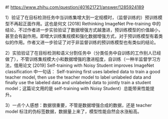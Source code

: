 #! https://www.zhihu.com/question/401621721/answer/1285924189

[comment]: <> (Answer URL: https://www.zhihu.com/question/401621721/answer/1285924189)
[comment]: <> (Question Title: 如何评价论文Rethinking Pre-training and Self-training？)
[comment]: <> (Author Name: 采石工)
[comment]: <> (Create Time: 2020-06-16 13:46:21)

1）验证了在目标检测任务中当训练集增大到一定规模时，（监督训练的）预训练模型不再起正面作用。这也是何文  [2018] Rethinking ImageNet Pre-training  中的结论，不过作者进一步实验验证了数据增强方式越激进，预训练模型的价值越小，甚至会有副作用。即增大训练集规模和强化数据增强方式，对于预训练模型有着类似的作用。作者又进一步验证了对于非监督训练的预训练模型也有类似的结论。

2）实验验证了在目标检测和语义分割任务中（分类任务中自训练的工作别人已经做了），不管训练集规模大小和数据增强的激进程度，自训练（一种半监督学习方法，借用论文 [2019] Self-training with Noisy Student improves ImageNet classification 中一句话： Self-training first uses labeled data to train a good teacher model, then use the teacher model to label unlabeled data and finally use the labeled data and unlabeled data to jointly train a student model；这篇论文用的是 self-training with Noisy Student）总能带来性能提升。

3）一点个人感想：数据很重要，不管是数据增强合成的数据，还是 teacher model 标注的伪标签数据，数据量上来了，模型性能自然会水涨船高。
